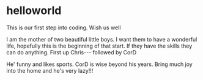 # helloworld
This is our first step into coding.  Wish us well

I am the mother of two beautiful little boys. I want them to have a wonderful life, hopefully this is the beginning of that start.
If they have the skills they can do anything.  First up Chris--- followed by CorD

He' funny and likes sports.
CorD is wise beyond his years. Bring much joy into the home and he's very lazy!!!

